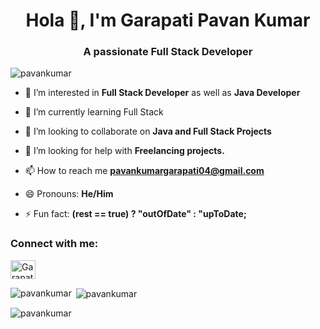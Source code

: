 <h1 align="center">Hola 👋, I'm Garapati Pavan Kumar </h1>
<h3 align="center">A passionate Full Stack Developer</h3>

<p align="left"> <img src="https://komarev.com/ghpvc/?username=pavan347&label=Profile%20views&color=0e75b6&style=flat" alt="pavankumar" /> </p>

- 👀 I’m interested in **Full Stack Developer** as well as **Java Developer**
  
- 🌱 I’m currently learning Full Stack
  
- 💞️ I’m looking to collaborate on **Java and Full Stack Projects**
  
- 🤝 I’m looking for help with **Freelancing projects.**
  
- 📫 How to reach me **pavankumargarapati04@gmail.com**
  
- 😄 Pronouns: **He/Him**
  
- ⚡ Fun fact: **(rest == true) ? "outOfDate" : "upToDate;**
  

<h3 align="left">Connect with me:</h3>
<p align="left">
<a href="https://www.linkedin.com/in/garapati-pavan-kumar/" target="blank"><img align="center" src="https://raw.githubusercontent.com/rahuldkjain/github-profile-readme-generator/master/src/images/icons/Social/linked-in-alt.svg" alt="Garapati-Pavan-kumar" height="30" width="40" /></a>
</p>


<p><img align="left" src="https://github-readme-stats.vercel.app/api/top-langs?username=pavan347&show_icons=true&locale=en&layout=compact" alt="pavankumar" /></p>

<p>&nbsp;<img align="center" src="https://github-readme-stats.vercel.app/api?username=pavan347&show_icons=true&locale=en" alt="pavankumar" /></p>

<p><img align="center" src="https://github-readme-streak-stats.herokuapp.com/?user=pavan347&" alt="pavankumar" /></p>

<!---
pavan347/pavan347 is a ✨ special ✨ repository because its `README.md` (this file) appears on your GitHub profile.
You can click the Preview link to take a look at your changes.
--->
